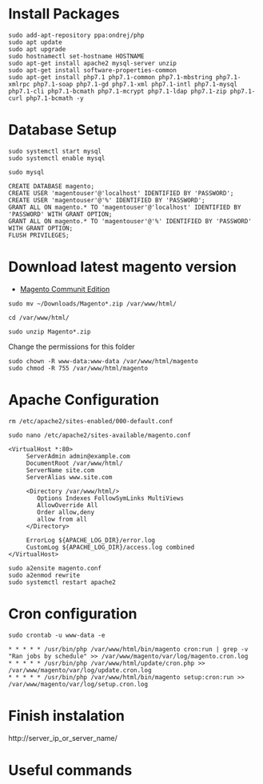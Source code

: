 # Install Packages

```
sudo add-apt-repository ppa:ondrej/php
sudo apt update
sudo apt upgrade
sudo hostnamectl set-hostname HOSTNAME
sudo apt-get install apache2 mysql-server unzip
sudo apt-get install software-properties-common
sudo apt-get install php7.1 php7.1-common php7.1-mbstring php7.1-xmlrpc php7.1-soap php7.1-gd php7.1-xml php7.1-intl php7.1-mysql php7.1-cli php7.1-bcmath php7.1-mcrypt php7.1-ldap php7.1-zip php7.1-curl php7.1-bcmath -y
```

# Database Setup

```
sudo systemctl start mysql
sudo systemctl enable mysql
```

```sudo mysql```

```
CREATE DATABASE magento;
CREATE USER 'magentouser'@'localhost' IDENTIFIED BY 'PASSWORD';
CREATE USER 'magentouser'@'%' IDENTIFIED BY 'PASSWORD';
GRANT ALL ON magento.* TO 'magentouser'@'localhost' IDENTIFIED BY 'PASSWORD' WITH GRANT OPTION;
GRANT ALL ON magento.* TO 'magentouser'@'%' IDENTIFIED BY 'PASSWORD' WITH GRANT OPTION;
FLUSH PRIVILEGES;
```

# Download latest magento version
* [Magento Communit Edition](https://magento.com/tech-resources/download)
```
sudo mv ~/Downloads/Magento*.zip /var/www/html/

cd /var/www/html/

sudo unzip Magento*.zip
```
Change the permissions for this folder

```
sudo chown -R www-data:www-data /var/www/html/magento
sudo chmod -R 755 /var/www/html/magento
```

# Apache Configuration

```rm /etc/apache2/sites-enabled/000-default.conf```

```sudo nano /etc/apache2/sites-available/magento.conf```

```
<VirtualHost *:80>
     ServerAdmin admin@example.com
     DocumentRoot /var/www/html/
     ServerName site.com
     ServerAlias www.site.com

     <Directory /var/www/html/>
        Options Indexes FollowSymLinks MultiViews
        AllowOverride All
        Order allow,deny
        allow from all
     </Directory>

     ErrorLog ${APACHE_LOG_DIR}/error.log
     CustomLog ${APACHE_LOG_DIR}/access.log combined
</VirtualHost>
```


```
sudo a2ensite magento.conf
sudo a2enmod rewrite
sudo systemctl restart apache2
```

# Cron configuration

` sudo crontab -u www-data -e `

```
* * * * * /usr/bin/php /var/www/html/bin/magento cron:run | grep -v "Ran jobs by schedule" >> /var/www/magento/var/log/magento.cron.log
* * * * * /usr/bin/php /var/www/html/update/cron.php >> /var/www/magento/var/log/update.cron.log
* * * * * /usr/bin/php /var/www/html/bin/magento setup:cron:run >> /var/www/magento/var/log/setup.cron.log
```

# Finish instalation

http://server_ip_or_server_name/

# Useful commands